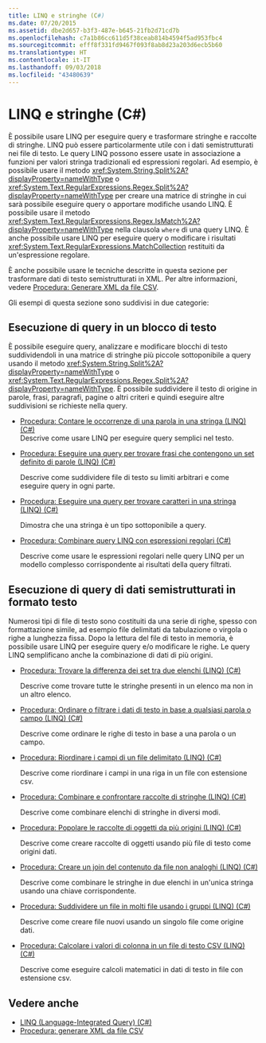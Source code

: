 ```yaml
---
title: LINQ e stringhe (C#)
ms.date: 07/20/2015
ms.assetid: dbe2d657-b3f3-487e-b645-21fb2d71cd7b
ms.openlocfilehash: c7a1b86cc611d5f38ceab814b4594f5ad953fbc4
ms.sourcegitcommit: efff8f331fd9467f093f8ab8d23a203d6ecb5b60
ms.translationtype: HT
ms.contentlocale: it-IT
ms.lasthandoff: 09/03/2018
ms.locfileid: "43480639"
---
```

# <a name="linq-and-strings-c"></a>LINQ e stringhe (C#)

È possibile usare LINQ per eseguire query e trasformare stringhe e raccolte di stringhe. LINQ può essere particolarmente utile con i dati semistrutturati nei file di testo. Le query LINQ possono essere usate in associazione a funzioni per valori stringa tradizionali ed espressioni regolari. Ad esempio, è possibile usare il metodo <xref:System.String.Split%2A?displayProperty=nameWithType> o <xref:System.Text.RegularExpressions.Regex.Split%2A?displayProperty=nameWithType> per creare una matrice di stringhe in cui sarà possibile eseguire query o apportare modifiche usando LINQ. È possibile usare il metodo <xref:System.Text.RegularExpressions.Regex.IsMatch%2A?displayProperty=nameWithType> nella clausola `where` di una query LINQ. È anche possibile usare LINQ per eseguire query o modificare i risultati <xref:System.Text.RegularExpressions.MatchCollection> restituiti da un'espressione regolare.

È anche possibile usare le tecniche descritte in questa sezione per trasformare dati di testo semistrutturati in XML. Per altre informazioni, vedere [Procedura: Generare XML da file CSV](how-to-generate-xml-from-csv-files.md).

Gli esempi di questa sezione sono suddivisi in due categorie:

## <a name="querying-a-block-of-text"></a>Esecuzione di query in un blocco di testo

È possibile eseguire query, analizzare e modificare blocchi di testo suddividendoli in una matrice di stringhe più piccole sottoponibile a query usando il metodo <xref:System.String.Split%2A?displayProperty=nameWithType> o <xref:System.Text.RegularExpressions.Regex.Split%2A?displayProperty=nameWithType>. È possibile suddividere il testo di origine in parole, frasi, paragrafi, pagine o altri criteri e quindi eseguire altre suddivisioni se richieste nella query.

- [Procedura: Contare le occorrenze di una parola in una stringa (LINQ) (C#)](how-to-count-occurrences-of-a-word-in-a-string-linq.md)  
  Descrive come usare LINQ per eseguire query semplici nel testo.

- [Procedura: Eseguire una query per trovare frasi che contengono un set definito di parole (LINQ) (C#)](how-to-query-for-sentences-that-contain-a-specified-set-of-words-linq.md)

  Descrive come suddividere file di testo su limiti arbitrari e come eseguire query in ogni parte.

- [Procedura: Eseguire una query per trovare caratteri in una stringa (LINQ) (C#)](how-to-query-for-characters-in-a-string-linq.md)

  Dimostra che una stringa è un tipo sottoponibile a query.

- [Procedura: Combinare query LINQ con espressioni regolari (C#)](how-to-combine-linq-queries-with-regular-expressions.md)

  Descrive come usare le espressioni regolari nelle query LINQ per un modello complesso corrispondente ai risultati della query filtrati.

## <a name="querying-semi-structured-data-in-text-format"></a>Esecuzione di query di dati semistrutturati in formato testo

Numerosi tipi di file di testo sono costituiti da una serie di righe, spesso con formattazione simile, ad esempio file delimitati da tabulazione o virgola o righe a lunghezza fissa. Dopo la lettura del file di testo in memoria, è possibile usare LINQ per eseguire query e/o modificare le righe. Le query LINQ semplificano anche la combinazione di dati di più origini.

- [Procedura: Trovare la differenza dei set tra due elenchi (LINQ) (C#)](how-to-find-the-set-difference-between-two-lists-linq.md)

  Descrive come trovare tutte le stringhe presenti in un elenco ma non in un altro elenco.

- [Procedura: Ordinare o filtrare i dati di testo in base a qualsiasi parola o campo (LINQ) (C#)](how-to-sort-or-filter-text-data-by-any-word-or-field-linq.md)

  Descrive come ordinare le righe di testo in base a una parola o un campo.

- [Procedura: Riordinare i campi di un file delimitato (LINQ) (C#)](how-to-reorder-the-fields-of-a-delimited-file-linq.md)

  Descrive come riordinare i campi in una riga in un file con estensione csv.

- [Procedura: Combinare e confrontare raccolte di stringhe (LINQ) (C#)](how-to-combine-and-compare-string-collections-linq.md)

  Descrive come combinare elenchi di stringhe in diversi modi.

- [Procedura: Popolare le raccolte di oggetti da più origini (LINQ) (C#)](how-to-populate-object-collections-from-multiple-sources-linq.md)

  Descrive come creare raccolte di oggetti usando più file di testo come origini dati.

- [Procedura: Creare un join del contenuto da file non analoghi (LINQ) (C#)](how-to-join-content-from-dissimilar-files-linq.md)
  
  Descrive come combinare le stringhe in due elenchi in un'unica stringa usando una chiave corrispondente.

- [Procedura: Suddividere un file in molti file usando i gruppi (LINQ) (C#)](how-to-split-a-file-into-many-files-by-using-groups-linq.md)
  
  Descrive come creare file nuovi usando un singolo file come origine dati.

- [Procedura: Calcolare i valori di colonna in un file di testo CSV (LINQ) (C#)](how-to-compute-column-values-in-a-csv-text-file-linq.md)
  
  Descrive come eseguire calcoli matematici in dati di testo in file con estensione csv.

## <a name="see-also"></a>Vedere anche

- [LINQ (Language-Integrated Query) (C#)](index.md)
- [Procedura: generare XML da file CSV](how-to-generate-xml-from-csv-files.md)
